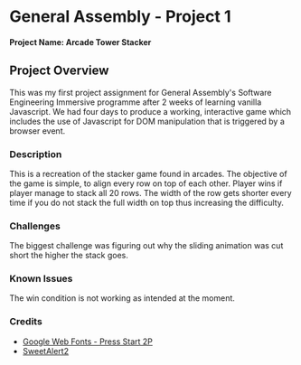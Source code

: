 # General Assembly - Project 1

#### Project Name: Arcade Tower Stacker

## Project Overview

This was my first project assignment for General Assembly's Software Engineering Immersive programme after 2 weeks of learning vanilla Javascript. We had four days to produce a working, interactive game which includes the use of Javascript for DOM manipulation that is triggered by a browser event.

### Description

This is a recreation of the stacker game found in arcades. The objective of the game is simple, to align every row on top of each other. Player wins if player manage to stack all 20 rows. The width of the row gets shorter every time if you do not stack the full width on top thus increasing the difficulty.

### Challenges

The biggest challenge was figuring out why the sliding animation was cut short the higher the stack goes.

### Known Issues

The win condition is not working as intended at the moment.

### Credits

- [Google Web Fonts - Press Start 2P](http://google.com/fonts)
- [SweetAlert2](https://sweetalert2.github.io/)
